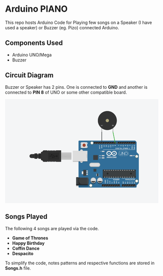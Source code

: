 # Arduino PIANO

This repo hosts Arduino Code for Playing few songs on a Speaker (I have used a speaker) or Buzzer (eg. Pizo) connected Arduino. 

## Components Used

- Arduino UNO/Mega
- Buzzer

## Circuit Diagram

Buzzer or Speaker has 2 pins. One is connected to **GND** and another is connected to **PIN 8** of UNO or some other compatible board.

![Circuit Diagram](docs/imgs/Circuit_Diagram.png)

## Songs Played
The following 4 songs are played via the code. 

- **Game of Thrones**
- **Happy Birthday**
- **Coffin Dance**
- **Despacito**

To simplify the code, notes patterns and respective functions are stored in **Songs.h** file.




